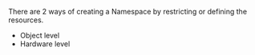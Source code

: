 There are 2 ways of creating a Namespace by restricting or defining the resources.
- Object level
- Hardware level
